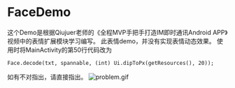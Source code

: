 # FaceDemo
这个Demo是根据Qiujuer老师的《全程MVP手把手打造IM即时通讯Android APP》视频中的表情扩展模块学习编写。
此表情demo，并没有实现表情动态效果。
使用时将MainActivity的第50行代码改为
```
Face.decode(txt, spannable, (int) Ui.dipToPx(getResources(), 20));
```
如有不对指出，请直接指出。
![problem.gif](https://upload-images.jianshu.io/upload_images/2194177-5562c4618f353881.gif?imageMogr2/auto-orient/strip)
